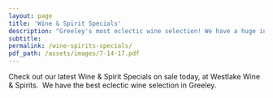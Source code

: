 ```yaml
---
layout: page
title: 'Wine & Spirit Specials'
description: "Greeley's most eclectic wine selection! We have a huge inventory to choose from, both foreign and domestic."
subtitle:
permalink: /wine-spirits-specials/
pdf_path: /assets/images/7-14-17.pdf
---
```



Check out our latest Wine & Spirit Specials on sale today, at Westlake Wine & Spirits.  We have the best eclectic wine selection in Greeley.